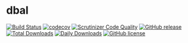 dbal
====
[![Build Status](https://travis-ci.org/shagtv/dbal.svg?branch=master)](https://travis-ci.org/shagtv/dbal)
[![codecov](https://codecov.io/gh/shagtv/dbal/branch/master/graph/badge.svg)](https://codecov.io/gh/shagtv/dbal)
[![Scrutinizer Code Quality](https://scrutinizer-ci.com/g/shagtv/dbal/badges/quality-score.png?b=master)](https://scrutinizer-ci.com/g/shagtv/dbal/?branch=master)
[![GitHub release](https://img.shields.io/github/release/shagtv/dbal.svg)](https://github.com/shagtv/dbal/releases/latest)
[![Total Downloads](https://img.shields.io/packagist/dt/shagtv/dbal.svg)](https://packagist.org/packages/shagtv/dbal)
[![Daily Downloads](https://img.shields.io/packagist/dd/shagtv/dbal.svg)](https://packagist.org/packages/shagtv/dbal)
[![GitHub license](https://img.shields.io/github/license/shagtv/dbal.svg)](https://github.com/shagtv/dbal/blob/master/LICENSE)
